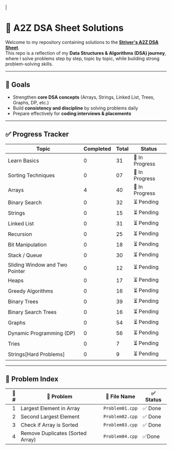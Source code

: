 | 

# 📘 A2Z DSA Sheet Solutions

Welcome to my repository containing solutions to the **[Striver's A2Z DSA Sheet](https://takeuforward.org/interviews/strivers-dsa-sheet-top-coding-interview-problems/)**.  
This repo is a reflection of my **Data Structures & Algorithms (DSA) journey**, where I solve problems step by step, topic by topic, while building strong problem-solving skills.  

---

## 🎯 Goals
- Strengthen **core DSA concepts** (Arrays, Strings, Linked List, Trees, Graphs, DP, etc.)
- Build **consistency and discipline** by solving problems daily
- Prepare effectively for **coding interviews & placements**

---

## ✅ Progress Tracker

| Topic          | Completed | Total | Status |
|----------------|-----------|-------|--------|
| Learn Basics         | 0      | 31    | 🔄 In Progress |
| Sorting Techniques         | 0      | 07    | 🔄 In Progress |
| Arrays         | 4      | 40    | 🔄 In Progress |
| Binary Search      | 0        | 32   | ⏳ Pending |
| Strings        | 0        | 15    | ⏳ Pending |
| Linked List    | 0        | 31   | ⏳ Pending |
| Recursion    | 0         | 25   | ⏳ Pending |
| Bit Manipulation    | 0         | 18   | ⏳ Pending |
| Stack / Queue  | 0         | 30    | ⏳ Pending |
| Sliding Window and Two Pointer    | 0         | 12   | ⏳ Pending |
| Heaps | 0 | 17 | ⏳ Pending |
| Greedy Algorithms | 0 | 16 | ⏳ Pending |
| Binary Trees | 0 | 39 | ⏳ Pending |
| Binary Search Trees | 0 | 16 | ⏳ Pending |
| Graphs | 0 | 54 | ⏳ Pending |
| Dynamic Programming (DP) | 0 | 56 | ⏳ Pending |
| Tries | 0 | 7 | ⏳ Pending |
| Strings[Hard Problems] | 0 | 9 | ⏳ Pending |

---


## 📑 Problem Index 
🔢 # | 📌 Problem                       | 📁 File Name               | ✅ Status   |
| ---: | -------------------------------- | -------------------------- | ---------- |
|    1 | Largest Element in Array         | `Problem01.cpp`   | ✅ Done     |
|    2 | Second Largest Element           | `Problem02.cpp`    | ✅ Done     |
|    3 | Check if Array is Sorted         | `Problem03.cpp`      | ✅ Done     |
|    4 | Remove Duplicates (Sorted Array) | `Problem04.cpp` | ✅Done |



